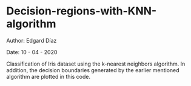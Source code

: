 # Decision-regions-with-KNN-algorithm
Author: Edgard Díaz

Date: 10 - 04 - 2020

Classification of Iris dataset using the k-nearest neighbors algorithm. In addition, the decision boundaries generated by the earlier mentioned algorithm are plotted in this code.
